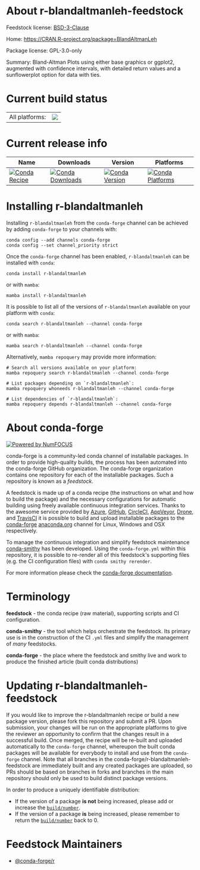 About r-blandaltmanleh-feedstock
================================

Feedstock license: [BSD-3-Clause](https://github.com/conda-forge/r-blandaltmanleh-feedstock/blob/main/LICENSE.txt)

Home: https://CRAN.R-project.org/package=BlandAltmanLeh

Package license: GPL-3.0-only

Summary: Bland-Altman Plots using either base graphics or ggplot2, augmented with confidence intervals, with detailed return values and a sunflowerplot option for data with ties.

Current build status
====================


<table><tr><td>All platforms:</td>
    <td>
      <a href="https://dev.azure.com/conda-forge/feedstock-builds/_build/latest?definitionId=14418&branchName=main">
        <img src="https://dev.azure.com/conda-forge/feedstock-builds/_apis/build/status/r-blandaltmanleh-feedstock?branchName=main">
      </a>
    </td>
  </tr>
</table>

Current release info
====================

| Name | Downloads | Version | Platforms |
| --- | --- | --- | --- |
| [![Conda Recipe](https://img.shields.io/badge/recipe-r--blandaltmanleh-green.svg)](https://anaconda.org/conda-forge/r-blandaltmanleh) | [![Conda Downloads](https://img.shields.io/conda/dn/conda-forge/r-blandaltmanleh.svg)](https://anaconda.org/conda-forge/r-blandaltmanleh) | [![Conda Version](https://img.shields.io/conda/vn/conda-forge/r-blandaltmanleh.svg)](https://anaconda.org/conda-forge/r-blandaltmanleh) | [![Conda Platforms](https://img.shields.io/conda/pn/conda-forge/r-blandaltmanleh.svg)](https://anaconda.org/conda-forge/r-blandaltmanleh) |

Installing r-blandaltmanleh
===========================

Installing `r-blandaltmanleh` from the `conda-forge` channel can be achieved by adding `conda-forge` to your channels with:

```
conda config --add channels conda-forge
conda config --set channel_priority strict
```

Once the `conda-forge` channel has been enabled, `r-blandaltmanleh` can be installed with `conda`:

```
conda install r-blandaltmanleh
```

or with `mamba`:

```
mamba install r-blandaltmanleh
```

It is possible to list all of the versions of `r-blandaltmanleh` available on your platform with `conda`:

```
conda search r-blandaltmanleh --channel conda-forge
```

or with `mamba`:

```
mamba search r-blandaltmanleh --channel conda-forge
```

Alternatively, `mamba repoquery` may provide more information:

```
# Search all versions available on your platform:
mamba repoquery search r-blandaltmanleh --channel conda-forge

# List packages depending on `r-blandaltmanleh`:
mamba repoquery whoneeds r-blandaltmanleh --channel conda-forge

# List dependencies of `r-blandaltmanleh`:
mamba repoquery depends r-blandaltmanleh --channel conda-forge
```


About conda-forge
=================

[![Powered by
NumFOCUS](https://img.shields.io/badge/powered%20by-NumFOCUS-orange.svg?style=flat&colorA=E1523D&colorB=007D8A)](https://numfocus.org)

conda-forge is a community-led conda channel of installable packages.
In order to provide high-quality builds, the process has been automated into the
conda-forge GitHub organization. The conda-forge organization contains one repository
for each of the installable packages. Such a repository is known as a *feedstock*.

A feedstock is made up of a conda recipe (the instructions on what and how to build
the package) and the necessary configurations for automatic building using freely
available continuous integration services. Thanks to the awesome service provided by
[Azure](https://azure.microsoft.com/en-us/services/devops/), [GitHub](https://github.com/),
[CircleCI](https://circleci.com/), [AppVeyor](https://www.appveyor.com/),
[Drone](https://cloud.drone.io/welcome), and [TravisCI](https://travis-ci.com/)
it is possible to build and upload installable packages to the
[conda-forge](https://anaconda.org/conda-forge) [anaconda.org](https://anaconda.org/)
channel for Linux, Windows and OSX respectively.

To manage the continuous integration and simplify feedstock maintenance
[conda-smithy](https://github.com/conda-forge/conda-smithy) has been developed.
Using the ``conda-forge.yml`` within this repository, it is possible to re-render all of
this feedstock's supporting files (e.g. the CI configuration files) with ``conda smithy rerender``.

For more information please check the [conda-forge documentation](https://conda-forge.org/docs/).

Terminology
===========

**feedstock** - the conda recipe (raw material), supporting scripts and CI configuration.

**conda-smithy** - the tool which helps orchestrate the feedstock.
                   Its primary use is in the construction of the CI ``.yml`` files
                   and simplify the management of *many* feedstocks.

**conda-forge** - the place where the feedstock and smithy live and work to
                  produce the finished article (built conda distributions)


Updating r-blandaltmanleh-feedstock
===================================

If you would like to improve the r-blandaltmanleh recipe or build a new
package version, please fork this repository and submit a PR. Upon submission,
your changes will be run on the appropriate platforms to give the reviewer an
opportunity to confirm that the changes result in a successful build. Once
merged, the recipe will be re-built and uploaded automatically to the
`conda-forge` channel, whereupon the built conda packages will be available for
everybody to install and use from the `conda-forge` channel.
Note that all branches in the conda-forge/r-blandaltmanleh-feedstock are
immediately built and any created packages are uploaded, so PRs should be based
on branches in forks and branches in the main repository should only be used to
build distinct package versions.

In order to produce a uniquely identifiable distribution:
 * If the version of a package **is not** being increased, please add or increase
   the [``build/number``](https://docs.conda.io/projects/conda-build/en/latest/resources/define-metadata.html#build-number-and-string).
 * If the version of a package **is** being increased, please remember to return
   the [``build/number``](https://docs.conda.io/projects/conda-build/en/latest/resources/define-metadata.html#build-number-and-string)
   back to 0.

Feedstock Maintainers
=====================

* [@conda-forge/r](https://github.com/conda-forge/r/)

